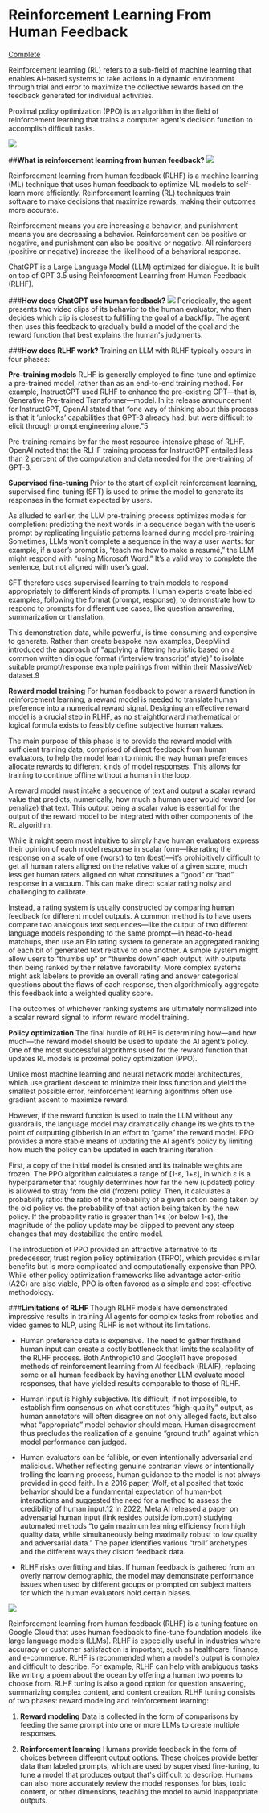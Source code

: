 # Reinforcement Learning From Human Feedback

[Complete](https://learn.deeplearning.ai/accomplishments/0e4bfc53-1426-4acd-b7e4-ee3be9af7591?usp=sharing)

Reinforcement learning (RL) refers to a sub-field of machine learning that enables AI-based systems to take actions in a dynamic environment through trial and error to maximize the collective rewards based on the feedback generated for individual activities.

Proximal policy optimization (PPO) is an algorithm in the field of reinforcement learning that trains a computer agent's decision function to accomplish difficult tasks.

![](https://encrypted-tbn0.gstatic.com/images?q=tbn:ANd9GcR1VhfIprSiO7zBkm0a3yyaju8E2194bbl9Ww&usqp=CAU)

##**What is reinforcement learning from human feedback?**
![](https://encrypted-tbn0.gstatic.com/images?q=tbn:ANd9GcTJLH87EqSSwnXfd4724ftjSAUNv7wiEftpqg&usqp=CAU)

Reinforcement learning from human feedback (RLHF) is a machine learning (ML) technique that uses human feedback to optimize ML models to self-learn more efficiently. Reinforcement learning (RL) techniques train software to make decisions that maximize rewards, making their outcomes more accurate.

Reinforcement means you are increasing a behavior, and punishment means you are decreasing a behavior. Reinforcement can be positive or negative, and punishment can also be positive or negative. All reinforcers (positive or negative) increase the likelihood of a behavioral response.

ChatGPT is a Large Language Model (LLM) optimized for dialogue. It is built on top of GPT 3.5 using Reinforcement Learning from Human Feedback (RLHF).

###**How does ChatGPT use human feedback?**
![](https://encrypted-tbn0.gstatic.com/images?q=tbn:ANd9GcSuSOLx0NCs2kF7E2gu5kTCSgk_DzfsYGALtw&usqp=CAU)
Periodically, the agent presents two video clips of its behavior to the human evaluator, who then decides which clip is closest to fulfilling the goal of a backflip. The agent then uses this feedback to gradually build a model of the goal and the reward function that best explains the human's judgments.

###**How does RLHF work?**
Training an LLM with RLHF typically occurs in four phases:

**Pre-training models**
RLHF is generally employed to fine-tune and optimize a pre-trained model, rather than as an end-to-end training method. For example, InstructGPT used RLHF to enhance the pre-existing GPT—that is, Generative Pre-trained Transformer—model. In its release announcement for InstructGPT, OpenAI stated that “one way of thinking about this process is that it ‘unlocks’ capabilities that GPT-3 already had, but were difficult to elicit through prompt engineering alone.”5  

Pre-training remains by far the most resource-intensive phase of RLHF. OpenAI noted that the RLHF training process for InstructGPT entailed less than 2 percent of the computation and data needed for the pre-training of GPT-3.

**Supervised fine-tuning**
Prior to the start of explicit reinforcement learning, supervised fine-tuning (SFT) is used to prime the model to generate its responses in the format expected by users.

As alluded to earlier, the LLM pre-training process optimizes models for completion: predicting the next words in a sequence began with the user’s prompt by replicating linguistic patterns learned during model pre-training. Sometimes, LLMs won’t complete a sequence in the way a user wants: for example, if a user’s prompt is, “teach me how to make a resumé,” the LLM might respond with “using Microsoft Word.” It’s a valid way to complete the sentence, but not aligned with user’s goal.

SFT therefore uses supervised learning to train models to respond appropriately to different kinds of prompts. Human experts create labeled examples, following the format (prompt, response), to demonstrate how to respond to prompts for different use cases, like question answering, summarization or translation.

This demonstration data, while powerful, is time-consuming and expensive to generate. Rather than create bespoke new examples, DeepMind introduced the approach of "applying a filtering heuristic based on a common written dialogue format (‘interview transcript’ style)” to isolate suitable prompt/response example pairings from within their MassiveWeb dataset.9

**Reward model training**
For human feedback to power a reward function in reinforcement learning, a reward model is needed to translate human preference into a numerical reward signal. Designing an effective reward model is a crucial step in RLHF, as no straightforward mathematical or logical formula exists to feasibly define subjective human values.

The main purpose of this phase is to provide the reward model with sufficient training data, comprised of direct feedback from human evaluators, to help the model learn to mimic the way human preferences allocate rewards to different kinds of model responses. This allows for training to continue offline without a human in the loop.

A reward model must intake a sequence of text and output a scalar reward value that predicts, numerically, how much a human user would reward (or penalize) that text. This output being a scalar value is essential for the output of the reward model to be integrated with other components of the RL algorithm.

While it might seem most intuitive to simply have human evaluators express their opinion of each model response in scalar form—like rating the response on a scale of one (worst) to ten (best)—it’s prohibitively difficult to get all human raters aligned on the relative value of a given score, much less get human raters aligned on what constitutes a “good” or “bad” response in a vacuum. This can make direct scalar rating noisy and challenging to calibrate.

Instead, a rating system is usually constructed by comparing human feedback for different model outputs. A common method is to have users compare two analogous text sequences—like the output of two different language models responding to the same prompt—in head-to-head matchups, then use an Elo rating system to generate an aggregated ranking of each bit of generated text relative to one another. A simple system might allow users to “thumbs up” or “thumbs down” each output, with outputs then being ranked by their relative favorability. More complex systems might ask labelers to provide an overall rating and answer categorical questions about the flaws of each response, then algorithmically aggregate this feedback into a weighted quality score.

The outcomes of whichever ranking systems are ultimately normalized into a scalar reward signal to inform reward model training.

**Policy optimization**
The final hurdle of RLHF is determining how—and how much—the reward model should be used to update the AI agent’s policy. One of the most successful algorithms used for the reward function that updates RL models is proximal policy optimization (PPO).

Unlike most machine learning and neural network model architectures, which use gradient descent to minimize their loss function and yield the smallest possible error, reinforcement learning algorithms often use gradient ascent to maximize reward.

However, if the reward function is used to train the LLM without any guardrails, the language model may dramatically change its weights to the point of outputting gibberish in an effort to “game” the reward model. PPO provides a more stable means of updating the AI agent’s policy by limiting how much the policy can be updated in each training iteration.

First, a copy of the initial model is created and its trainable weights are frozen. The PPO algorithm calculates a range of [1-ε, 1+ε], in which ε is a hyperparameter that roughly determines how far the new (updated) policy is allowed to stray from the old (frozen) policy. Then, it calculates a probability ratio: the ratio of the probability of a given action being taken by the old policy vs. the probability of that action being taken by the new policy. If the probability ratio is greater than 1+ε (or below 1-ε), the magnitude of the policy update may be clipped to prevent any steep changes that may destabilize the entire model.

The introduction of PPO provided an attractive alternative to its predecessor, trust region policy optimization (TRPO), which provides similar benefits but is more complicated and computationally expensive than PPO. While other policy optimization frameworks like advantage actor-critic (A2C) are also viable, PPO is often favored as a simple and cost-effective methodology.


###**Limitations of RLHF**
Though RLHF models have demonstrated impressive results in training AI agents for complex tasks from robotics and video games to NLP, using RLHF is not without its limitations.

- Human preference data is expensive. The need to gather firsthand human input can create a costly bottleneck that limits the scalability of the RLHF process. Both Anthropic10 and Google11 have proposed methods of reinforcement learning from AI feedback (RLAIF), replacing some or all human feedback by having another LLM evaluate model responses, that have yielded results comparable to those of RLHF.

- Human input is highly subjective. It’s difficult, if not impossible, to establish firm consensus on what constitutes “high-quality” output, as human annotators will often disagree on not only alleged facts, but also what “appropriate” model behavior should mean. Human disagreement thus precludes the realization of a genuine “ground truth” against which model performance can judged.

- Human evaluators can be fallible, or even intentionally adversarial and malicious. Whether reflecting genuine contrarian views or intentionally trolling the learning process, human guidance to the model is not always provided in good faith. In a 2016 paper, Wolf, et al posited that toxic behavior should be a fundamental expectation of human-bot interactions and suggested the need for a method to assess the credibility of human input.12 In 2022, Meta AI released a paper on adversarial human input (link resides outside ibm.com) studying automated methods “to gain maximum learning efficiency from high quality data, while simultaneously being maximally robust to low quality and adversarial data.” The paper identifies various
“troll” archetypes and the different ways they distort feedback data.

- RLHF risks overfitting and bias. If human feedback is gathered from an overly narrow demographic, the model may demonstrate performance issues when used by different groups or prompted on subject matters for which the human evaluators hold certain biases.

![](https://encrypted-tbn0.gstatic.com/images?q=tbn:ANd9GcRGzGRBOV04uIx3_DPA8OnYd0rs2BjMq21tWA&usqp=CAU)

Reinforcement learning from human feedback (RLHF) is a tuning feature on Google Cloud that uses human feedback to fine-tune foundation models like large language models (LLMs). RLHF is especially useful in industries where accuracy or customer satisfaction is important, such as healthcare, finance, and e-commerce. 
RLHF is recommended when a model's output is complex and difficult to describe. For example, RLHF can help with ambiguous tasks like writing a poem about the ocean by offering a human two poems to choose from. RLHF tuning is also a good option for question answering, summarizing complex content, and content creation. 
RLHF tuning consists of two phases: reward modeling and reinforcement learning:
1. **Reward modeling**
Data is collected in the form of comparisons by feeding the same prompt into one or more LLMs to create multiple responses.

2. **Reinforcement learning**
Humans provide feedback in the form of choices between different output options. These choices provide better data than labeled prompts, which are used by supervised fine-tuning, to tune a model that produces output that's difficult to describe. Humans can also more accurately review the model responses for bias, toxic content, or other dimensions, teaching the model to avoid inappropriate outputs. 



